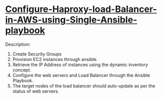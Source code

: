 # [ Configure-Haproxy-load-Balancer-in-AWS-using-Single-Ansible-playbook ](https://rohitraut3366.medium.com/deploying-web-servers-haproxy-load-balancer-on-aws-using-ansible-playbook-9ff64b8e5420)
Description:
1. Create Security Groups
2. Provision EC2 instances through ansible.
3. Retrieve the IP Address of instances using the dynamic inventory concept.
4. Configure the web servers and Load Balancer through the Ansible Playbook.
5. The target nodes of the load balancer should auto-update as per the status of web servers.
